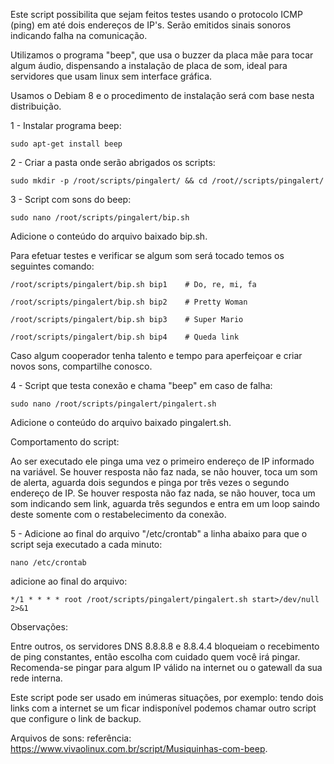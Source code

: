 Este script possibilita que sejam feitos testes usando o protocolo ICMP (ping) em até dois endereços de IP's. Serão emitidos sinais sonoros indicando falha na comunicação.

Utilizamos o programa "beep", que usa o buzzer da placa mãe para tocar algum áudio, dispensando a instalação de placa de som, ideal para servidores que usam linux sem interface gráfica.

Usamos o Debiam 8 e o procedimento de instalação será com base nesta distribuição.

1 - Instalar programa beep:

    sudo apt-get install beep

2 - Criar a pasta onde serão abrigados os scripts:

    sudo mkdir -p /root/scripts/pingalert/ && cd /root//scripts/pingalert/

3 - Script com sons do beep:

    sudo nano /root/scripts/pingalert/bip.sh

Adicione o conteúdo do arquivo baixado bip.sh.

Para efetuar testes e verificar se algum som será tocado temos os seguintes comando:

    /root/scripts/pingalert/bip.sh bip1    # Do, re, mi, fa

    /root/scripts/pingalert/bip.sh bip2    # Pretty Woman

    /root/scripts/pingalert/bip.sh bip3    # Super Mario

    /root/scripts/pingalert/bip.sh bip4    # Queda link

Caso algum cooperador tenha talento e tempo para aperfeiçoar e criar novos sons, compartilhe conosco.

4 - Script que testa conexão e chama "beep" em caso de falha:

    sudo nano /root/scripts/pingalert/pingalert.sh

Adicione o conteúdo do arquivo baixado pingalert.sh.

Comportamento do script:

   Ao ser executado ele pinga uma vez o primeiro endereço de IP informado na variável.
   Se houver resposta não faz nada, se não houver, toca um som de alerta, aguarda dois segundos e pinga por três vezes o segundo endereço de IP.
   Se houver resposta não faz nada, se não houver, toca um som indicando sem link, aguarda três segundos e entra em um loop saindo deste somente com o restabelecimento da conexão.

5 - Adicione ao final do arquivo "/etc/crontab" a linha abaixo para que o script seja executado a cada minuto:

    nano /etc/crontab

adicione ao final do arquivo:

    */1 * * * * root /root/scripts/pingalert/pingalert.sh start>/dev/null 2>&1

Observações:

   Entre outros, os servidores DNS 8.8.8.8 e 8.8.4.4 bloqueiam o recebimento de ping constantes, então escolha com cuidado quem você irá pingar. Recomenda-se pingar para algum IP válido na internet ou o gatewall da sua rede interna.
   
   Este script pode ser usado em inúmeras situações, por exemplo: tendo dois links com a internet se um ficar indisponível podemos chamar outro script que configure o link de backup.
   
   Arquivos de sons: referência: https://www.vivaolinux.com.br/script/Musiquinhas-com-beep.
